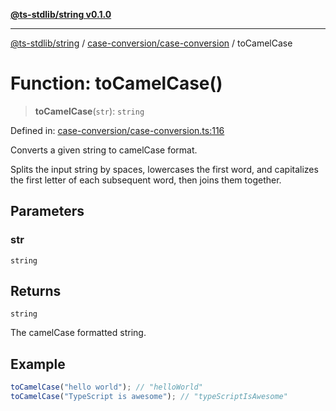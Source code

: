 [**@ts-stdlib/string v0.1.0**](../../../README.md)

***

[@ts-stdlib/string](../../../README.md) / [case-conversion/case-conversion](../README.md) / toCamelCase

# Function: toCamelCase()

> **toCamelCase**(`str`): `string`

Defined in: [case-conversion/case-conversion.ts:116](https://github.com/gabaudette/ts-stdlib/blob/8e7816af16ba99a04cff637dfff9fab2e1e392d8/packages/string/src/case-conversion/case-conversion.ts#L116)

Converts a given string to camelCase format.

Splits the input string by spaces, lowercases the first word,
and capitalizes the first letter of each subsequent word, then joins them together.

## Parameters

### str

`string`

## Returns

`string`

The camelCase formatted string.

## Example

```typescript
toCamelCase("hello world"); // "helloWorld"
toCamelCase("TypeScript is awesome"); // "typeScriptIsAwesome"
```
